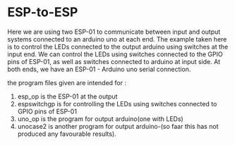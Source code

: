# ESP-to-ESP
Here we are using two ESP-01 to communicate between input and output systems connected to an arduino uno at each end. The example taken here is to control the LEDs connected to the output arduino using switches at the input end. 
We can control the LEDs using switches connected to the GPIO pins of ESP-01, as well as switches connected to arduino at input side.
At both ends, we have an ESP-01 - Arduino uno serial connection. 

the program files given are intended for :
1. esp_op is the ESP-01 at the output
2. espswitchgp is for controlling the LEDs using switches connected to GPIO pins of ESP-01
3. uno_op is the program for output arduino(one with LEDs)
4. unocase2 is another program for output arduino-(so faar this has not produced any favourable results).
